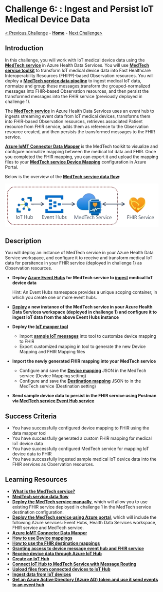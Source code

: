 # Challenge 6: : Ingest and Persist IoT Medical Device Data 

[< Previous Challenge](./Challenge05.md) - **[Home](../readme.md)** - [Next Challenge>](./Challenge07.md)

## Introduction

In this challenge, you will work with IoT medical device data using the **[MedTech service](https://docs.microsoft.com/en-us/azure/healthcare-apis/iot/get-started-with-iot)** in Azure Health Data Services.  You will use **[MedTech service toolkit](https://github.com/microsoft/iomt-fhir/tree/main/tools/data-mapper)** to transform IoT medical device data into Fast Healthcare Interoperability Resources (FHIR®)-based Observation resources.  You will deploy a **[MedTech service data pipeline](https://learn.microsoft.com/en-us/azure/healthcare-apis/iot/iot-data-flow)** to ingest medical IoT data, normaize and group these messages,transform the grouped-normalized messages into FHIR-based Observation resources, and then persist the transformed messages into the FHIR service (previously deployed in challenge 1).

The **[MedTech service](https://docs.microsoft.com/en-us/azure/healthcare-apis/iot/get-started-with-iot)** in Azure Health Data Services uses an event hub to ingests streaming event data from IoT medical devices, transforms them into FHIR-based Observation resources, retrieves associated Patient resource from FHIR service, adds them as reference to the Observation resource created, and then persists the transformed messages to the FHIR service.

**[Azure IoMT Connector Data Mapper](https://github.com/microsoft/iomt-fhir/tree/main/tools/data-mapper)** is the MedTech toolkit to visualize and configure normalize mapping between the medical Iot data and FHIR.  Once you completed the FHIR mapping, you can export it and upload the mapping files to your **[MedTech service Device Mapping](https://docs.microsoft.com/en-us/azure/healthcare-apis/iot/how-to-use-device-mappings)** configuration in Azure Portal.


Below is the overview of the **[MedTech service data flow](https://learn.microsoft.com/en-us/azure/healthcare-apis/iot/iot-data-flow)**:
<center><img src="../images/challenge06-architecture.png" width="550"></center>

## Description

You will deploy an instance of MedTech service in your Azure Health Data Service workspace, and configure it to receive and transform medical IoT data for persitence in your FHIR service (deployed in challenge 1) as Observation resources.

- **Deploy **[Azure Event Hubs](https://docs.microsoft.com/en-us/azure/event-hubs/)** for MedTech service to **[ingest](https://docs.microsoft.com/en-us/azure/healthcare-apis/iot/iot-data-flow#ingest)** medical IoT device data**

    Hint: An Event Hubs namespace provides a unique scoping container, in which you create one or more event hubs. 

- ****[Deploy](https://docs.microsoft.com/en-us/azure/healthcare-apis/iot/deploy-iot-connector-in-azure)** a new instance of the MedTech service in your Azure Health Data Services workspace (deployed in challenge 1) and configure it to ingest IoT data from the above Event Hubs instance**
- **Deploy the **[IoT mapper tool](https://github.com/microsoft/iomt-fhir/tree/main/tools/data-mapper)****
  - Import **[sample IoT messages](https://github.com/microsoft/azure-health-data-services-workshop/tree/main/Challenge-09%20-%20MedTech%20service/SampleData/Answers)** into tool to customize device mapping to FHIR
  - Export customized mapping in tool to generate the new Device Mapping and FHIR Mapping files
- **Import the newly generated FHIR mapping into your MedTech service**
  - Configure and save the **[Device mapping](https://learn.microsoft.com/en-us/azure/healthcare-apis/iot/how-to-use-device-mappings)** JSON in the MedTech service (Device Mapping setting)
  - Configure and save the **[Destination mapping](https://learn.microsoft.com/en-us/azure/healthcare-apis/iot/how-to-use-fhir-mappings)** JSON to in the MedTech service (Destination setting)
- **Send sample device data to persist in the FHIR service using Postman via **[MedTech service Event Hub service](https://docs.microsoft.com/en-us/rest/api/eventhub/get-azure-active-directory-token)****

## Success Criteria
- You have successfully configured device mapping to FHIR using the data mapper tool
- You have successfully generated a custom FHIR mapping for medical IoT device data
- You have successfully configured MedTech service for mapping IoT device data to FHIR
- You have successfully ingested sample medical IoT device data into the FHIR services as Observation resources.


## Learning Resources

- **[What is the MedTech service?](https://docs.microsoft.com/en-us/azure/healthcare-apis/iot/iot-connector-overview?WT.mc_id=Portal-Microsoft_Healthcare_APIs)**
- **[MedTech service data flow](https://docs.microsoft.com/en-us/azure/healthcare-apis/iot/iot-data-flow)**
- **[Deploy the MedTech service manually](https://docs.microsoft.com/en-us/azure/healthcare-apis/iot/deploy-iot-connector-in-azure#deploy-the-medtech-service-manually)**, which will allow you to use existing FHIR service deployed in challenge 1 in the MedTech service destination configuration.
- **[Deploy the MedTech service using Azure portal](https://docs.microsoft.com/en-us/azure/healthcare-apis/iot/deploy-iot-connector-in-azure#configure-device-mapping-properties)**, which will include the following Azure services: Event Hubs, Health Data Services workspace, FHIR service and MedTech service.
- **[Azure IoMT Connector Data Mapper](https://github.com/microsoft/iomt-fhir/tree/main/tools/data-mapper)**
- **[How to use Device mappings](https://docs.microsoft.com/en-us/azure/healthcare-apis/iot/how-to-use-device-mappings)**
- **[How to use the FHIR destination mappings](https://docs.microsoft.com/en-us/azure/healthcare-apis/iot/how-to-use-fhir-mappings)**
- **[Granting access to device message event hub and FHIR service](https://docs.microsoft.com/en-us/azure/healthcare-apis/iot/deploy-iot-connector-in-azure#granting-the-medtech-service-access-to-the-device-message-event-hub-and-fhir-service)**
- **[Receive device data through Azure IoT Hub](https://docs.microsoft.com/en-us/azure/healthcare-apis/iot/device-data-through-iot-hub)**
- **[Create an IoT Hub](https://docs.microsoft.com/en-us/azure/iot-hub/iot-hub-create-through-portal)**
- **[Connect IoT Hub to MedTech Service with Message Routing](https://docs.microsoft.com/en-us/azure/iot-hub/iot-hub-devguide-messages-d2c)**
- **[Upload files from connected devices to IoT Hub](https://docs.microsoft.com/en-us/azure/iot-hub/iot-hub-devguide-file-upload)**
- **[Ingest data from IoT devices](https://docs.microsoft.com/en-us/azure/healthcare-apis/iot/device-data-through-iot-hub#send-device-message-to-iot-hub)**
- **[Get an Azure Active Directory (Azure AD) token and use it send events to an event hub](https://docs.microsoft.com/en-us/rest/api/eventhub/get-azure-active-directory-token#send-messages-to-a-queue)**